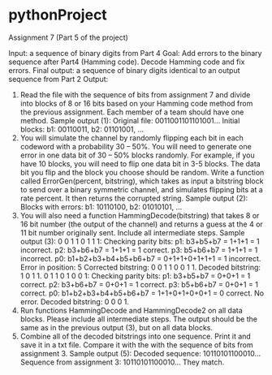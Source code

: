 # pythonProject
Assignment 7 (Part 5 of the project)

Input: a sequence of binary digits from Part 4
Goal: Add errors to the binary sequence after Part4 (Hamming code). Decode Hamming code and
fix errors.
Final output: a sequence of binary digits identical to an output sequence from Part 2
Output:
1. Read the file with the sequence of bits from assignment 7 and divide into blocks of
8 or 16 bits based on your Hamming code method from the previous assignment. Each member
of a team should have one method. Sample output (1):
Original file: 0011001101101001…
Initial blocks: b1: 00110011, b2: 01101001, …
2. You will simulate the channel by randomly flipping each bit in each codeword with
a probability 30 – 50%. You will need to generate one error in one data bit of 30 – 50% blocks
randomly. For example, if you have 10 blocks, you will need to flip one data bit in 3-5 blocks. The
data bit you flip and the block you choose should be random.
Write a function called ErrorGen(percent, bitstring), which takes as input a bitstring block to send
over a binary symmetric channel, and simulates flipping bits at a rate percent. It then returns the
corrupted string.
Sample output (2):
Blocks with errors: b1: 10110100, b2: 01010101, …
3. You will also need a function HammingDecode(bitstring) that takes 8 or 16 bit
number (the output of the channel) and returns a guess at the 4 or 11 bit number originally sent.
Include all intermediate steps.
Sample output (3):
0 0 1 1 0 1 1 1:
Checking parity bits:
p1: b3+b5+b7 = 1+1+1 = 1 incorrect.
p2: b3+b6+b7 = 1+1+1 = 1 correct.
p3: b5+b6+b7 = 1+1+1 = 1 incorrect.
p0: b1+b2+b3+b4+b5+b6+b7 = 0+1+1+0+1+1+1 = 1 incorrect.
Error in position: 5
Corrected bitstring: 0 0 1 1 0 0 1 1.
Decoded bitstring: 1 0 1 1.
0 1 1 0 1 0 0 1:
Checking parity bits:
p1: b3+b5+b7 = 0+0+1 = 1 correct.
p2: b3+b6+b7 = 0+0+1 = 1 correct.
p3: b5+b6+b7 = 0+0+1 = 1 correct.
p0: b1+b2+b3+b4+b5+b6+b7 = 1+1+0+1+0+0+1 = 0 correct.
No error.
Decoded bitstring: 0 0 0 1.
4. Run functions HammingDecode and HammingDecode2 on all data blocks. Please
include all intermediate steps. The output should be the same as in the previous output (3), but
on all data blocks.
5. Combine all of the decoded bitstrings into one sequence. Print it and save it in a txt
file. Compare it with the with the sequence of bits from assignment 3. Sample output (5):
Decoded sequence:
10110101100010…
Sequence from assignment 3:
10110101100010…
They match.
